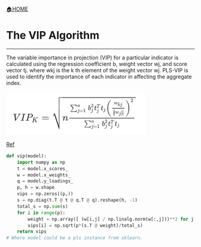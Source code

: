 [🏠HOME](README.md)

# The VIP Algorithm

---

The variable importance in projection (VIP) for a particular indicator is calculated using the regression coefficient b, weight vector wj, and score vector tj. where wkj is the k th element of the weight vector wj. PLS-VIP is used to identify the importance of each indicator in affecting the aggregate index.

![fomula](src/VIP.png)

[Ref](https://www.sciencedirect.com/topics/engineering/variable-importance-in-projection)

```python
def vip(model):
    import numpy as np
    t = model.x_scores_
    w = model.x_weights_
    q = model.y_loadings_
    p, h = w.shape
    vips = np.zeros((p,))
    s = np.diag(t.T @ t @ q.T @ q).reshape(h, -1)
    total_s = np.sum(s)
    for i in range(p):
        weight = np.array([ (w[i,j] / np.linalg.norm(w[:,j]))**2 for j in range(h) ])
        vips[i] = np.sqrt(p*(s.T @ weight)/total_s)
    return vips
# Where model could be a pls instance from sklearn.
```
